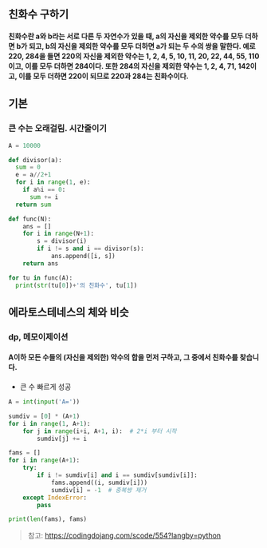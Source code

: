## 친화수 구하기
#### 친화수란 a와 b라는 서로 다른 두 자연수가 있을 때, a의 자신을 제외한 약수를 모두 더하면 b가 되고, b의 자신을 제외한 약수를 모두 더하면 a가 되는 두 수의 쌍을 말한다. 예로 220, 284을 들면 220의 자신을 제외한 약수는 1, 2, 4, 5, 10, 11, 20, 22, 44, 55, 110이고, 이를 모두 더하면 284이다. 또한 284의 자신을 제외한 약수는 1, 2, 4, 71, 142이고, 이를 모두 더하면 220이 되므로 220과 284는 친화수이다.

## 기본
### 큰 수는 오래걸림. 시간줄이기
```python
A = 10000

def divisor(a):
  sum = 0
  e = a//2+1
  for i in range(1, e):
    if a%i == 0:
      sum += i
  return sum

def func(N):
    ans = []
    for i in range(N+1):
        s = divisor(i)
        if i != s and i == divisor(s):
            ans.append([i, s])
    return ans

for tu in func(A):
  print(str(tu[0])+'의 친화수', tu[1])
```


## 에라토스테네스의 체와 비슷
### dp, 메모이제이션
#### A이하 모든 수들의 (자신을 제외한) 약수의 합을 먼저 구하고, 그 중에서 친화수를 찾습니다.
- 큰 수 빠르게 성공

```python
A = int(input('A='))

sumdiv = [0] * (A+1)
for i in range(1, A+1):
    for j in range(i+i, A+1, i):  # 2*i 부터 시작
        sumdiv[j] += i

fams = []
for i in range(A+1):
    try:
        if i != sumdiv[i] and i == sumdiv[sumdiv[i]]:
            fams.append((i, sumdiv[i]))
            sumdiv[i] = -1  # 중복쌍 제거
    except IndexError:
        pass

print(len(fams), fams)
```

> 참고: https://codingdojang.com/scode/554?langby=python